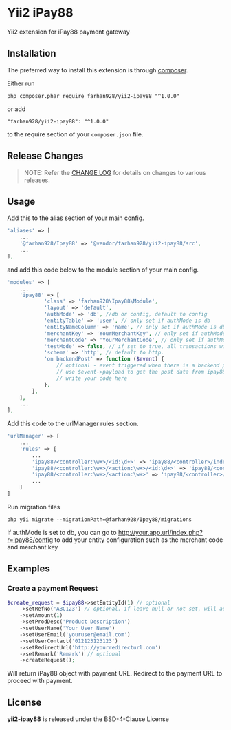 Yii2 iPay88
===========
Yii2 extension for iPay88 payment gateway

Installation
------------

The preferred way to install this extension is through [composer](http://getcomposer.org/download/).

Either run

```
php composer.phar require farhan928/yii2-ipay88 "^1.0.0"
```

or add

```
"farhan928/yii2-ipay88": "^1.0.0"
```

to the require section of your `composer.json` file.

## Release Changes

> NOTE: Refer the [CHANGE LOG](https://github.com/farhan928/yii2-ipay88/blob/master/CHANGE.md) for details on changes to various releases.

## Usage

Add this to the alias section of your main config.  
```php
'aliases' => [
    ...
    '@farhan928/Ipay88' => '@vendor/farhan928/yii2-ipay88/src',
    ...
],
```

and add this code below to the module section of your main config.  
```php
'modules' => [
    ...
    'ipay88' => [
            'class' => 'farhan928\Ipay88\Module',
            'layout' => 'default',
            'authMode' => 'db', //db or config, default to config         
            'entityTable' => 'user', // only set if authMode is db        
            'entityNameColumn' => 'name', // only set if authMode is db        
            'merchantKey' => 'YourMerchantKey', // only set if authMode is config
            'merchantCode' => 'YourMerchantCode', // only set if authMode is config
            'testMode' => false, // if set to true, all transactions will use amount 1.00
            'schema' => 'http', // default to http. 
            'on backendPost' => function ($event) {              
                // optional - event triggered when there is a backend post                
                // use $event->payload to get the post data from ipay88
                // write your code here
            },
        ],           
    ],
    ...
],
```

Add this code to the urlManager rules section.  
```php
'urlManager' => [
    ...
    'rules' => [
        ...
        'ipay88/<controller:\w+>/<id:\d+>' => 'ipay88/<controller>/index',
        'ipay88/<controller:\w+>/<action:\w+>/<id:\d+>' => 'ipay88/<controller>/<action>',
        'ipay88/<controller:\w+>/<action:\w+>' => 'ipay88/<controller>/<action>',
        ...
    ]
]
```

Run migration files
```
php yii migrate --migrationPath=@farhan928/Ipay88/migrations
```

If authMode is set to db, you can go to http://your.app.url/index.php?r=ipay88/config to add your entity configuration such as the merchant code and merchant key

## Examples

### Create a payment Request
```php
$create_request = $ipay88->setEntityId(1) // optional 
    ->setRefNo('ABC123') // optional. if leave null or not set, will auto generate.
    ->setAmount(1)
    ->setProdDesc('Product Description')
    ->setUserName('Your User Name')
    ->setUserEmail('youruser@email.com')
    ->setUserContact('012123123123')
    ->setRedirectUrl('http://yourredirecturl.com')
    ->setRemark('Remark') // optional
    ->createRequest();
```
Will return iPay88 object with payment URL. Redirect to the payment URL to proceed with payment.

## License

**yii2-ipay88** is released under the BSD-4-Clause License
